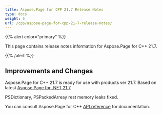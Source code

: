 ```yaml
---
title: Aspose.Page for CPP 21.7 Release Notes
type: docs
weight: 6
url: /cpp/aspose-page-for-cpp-21-7-release-notes/
---
```


{{% alert color="primary" %}}

This page contains release notes information for Aspose.Page for C++ 21.7.

{{% /alert %}}
## **Improvements and Changes**
Aspose.Page for C++ 21.7 is ready for use with products ver 21.7. Based on latest [Aspose.Page for .NET 21.7](/page/net/aspose-page-for-net-21-7-release-notes/)

PSDictionary, PSPackedArreay rest memory leaks fixed.

You can consult Aspose.Page for C++ [API reference](https://reference.aspose.com/cpp/page/) for documentation.
